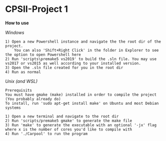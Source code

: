 # CPSII-Project 1

**How to use**

*Windows*

    1) Open a new Powershell instance and navigate the the root dir of the project.
        You can also 'Shift+Right Click' in the folder in Explorer to see the option to open Powershell here
    2) Run 'scripts\premake5 vs2019' to build the .sln file. You may use vs2017 or vs2015 as well according to your installed version.
    3) Open the .sln file created for you in the root dir 
    4) Run as normal

*Unix (and WSL)*

    Prerequisits
    You must have gmake (make) installed in order to compile the project (You probably already do)
    To install, run 'sudo apt-get install make' on Ubuntu and most Debian systems

    1) Open a new terminal and navigate to the root dir
    2) Run 'scripts/premake5 gmake' to generate the make file
    3) Run 'make' to generate the executable with an optional '-jx' flag where x is the number of cores you'd like to compile with
    4) Run './Carpool' to run the program
